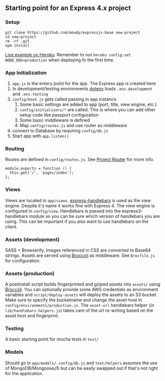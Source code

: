 ## Starting point for an Express 4.x project

### Setup
```
git clone https://github.com/moudy/expressjs-base new-project
cd new-project
rm -rf .git
npm install
```

[Live example on Heroku](http://expressjs-base.herokuapp.com/). Remember to run `heroku config:set NODE_ENV=production` when deploying fo the first time.

### App Initialization
1. `app.js` is the entery point for the app. The Express app is created here
2. In development/testing environments [dotenv](https://github.com/scottmotte/dotenv) loads `.env.development` and `.env.testing`
3. `config/boot.js` gets called passing in app instance
    1. Some basic settings are added to app (port, title, view engine, etc.)
    2. `config/initializers/*` are called. This is where you can add other setup code like passport configuration
    3. Some basic middleware is defined
    4. Map `config/routes.js` and use router as middleware
3. connect to Database by requiring `config/db.js`
4. Start app with `app.listen()`

### Routing
Routes are defined in `config/routes.js`. See [Project Router](https://github.com/moudy/project-router) for more info.

```
module.exports = function () {
  this.get('/', 'pages/index');
};
```

### Views
Views are located in `app/views`. [express-handlebars](https://github.com/ericf/express-handlebars) is used as the view engine. Despite it's name it works fine with Express 4. The view engine is configured in `config/view`. Handlebars is passed into the express3-handlebars module so you can be sure which version of handlebars you are using. This can be important if you also want to use handlebars on the client.

### Assets (development)
SASS + Browserify. Images referenced in CSS are converted to Base64 strings. Assets are served using [Broccoli](https://github.com/broccolijs/broccoli) as middleware. See `Brocfile.js` for configuration.

### Assets (production)
A postinstall script builds fingerprinted and gziped assets into `assets/` using [Broccoli](https://github.com/broccolijs/broccoli). You can optionally provide some AWS credentials as environment variables and `script/deploy-assets` will deploy the assets to an S3 bucket. Make sure to specify the bucketname and change the asset host in `config/environments/production.js`. The `asset-url` handlebars helper (in `lib/handlebars-helpers.js`) takes care of the url re-writing based on the asset host and fingerprint.

### Testing
A basic starting point for mocha tests in `test/`

### Models
Should go in `app/models/`. `config/db.js` and `test/helpers` assumes the use of MongoDB/MongooseJS but can be easily swapped out if that's not right for the application.
